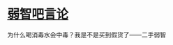 # [弱智吧言论](/ruozi.html)

<!-- Body -->
<p id="ruozi">为什么喝消毒水会中毒？我是不是买到假货了——二手弱智</p>

<!-- Footer -->
<script>
  var xhr = new XMLHttpRequest();
  xhr.open('get', 'https://www.7ed.net/ruozi/api');
  xhr.onreadystatechange = function () {
    if (xhr.readyState === 4) {
      var data = JSON.parse(xhr.responseText);
      var ruozi = document.getElementById('ruozi');
      ruozi.innerText = data.ruozi;
    }
  }
  xhr.send();
</script>
